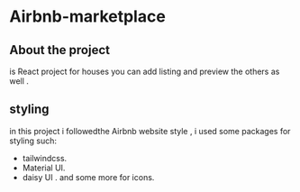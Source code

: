 # Airbnb-marketplace

## About the project 
is React project for houses you can add listing and preview the others as well .
## styling 
in this project i followedthe Airbnb website style , i used some packages for styling such:
- tailwindcss.
- Material UI.
- daisy UI .
and some more for icons.


